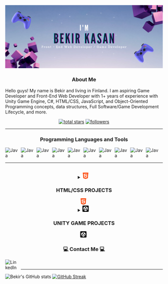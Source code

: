 
<img src="https://github.com/Bskasan/Bskasan/blob/main/images/GitBanner.png?raw=true" alt="Bekir Kasan">

<h3 align="center"> About Me </h3>


Hello guys! My name is Bekir and living in Finland. I am aspiring Game Developer and Front-End Web Developer with 1+ years of experience with Unity Game Engine, C#, HTML/CSS, JavaScript, and Object-Oriented Programming concepts, data structures, Full Software/Game Development Lifecycle, and more. 


<!-- Social badges section -->
<!-- Badges with custom icons - https://github.com/DenverCoder1/custom-icon-badges -->
<!-- View counter - https://github.com/DenverCoder1/Simple-View-Counter -->
<p align="center">
  <a href="https://github.com/Bskasan?tab=repositories&sort=stargazers">
    <img alt="total stars" title="Total stars on GitHub" src="https://custom-icon-badges.demolab.com/github/stars/Bskasan?color=55960c&style=for-the-badge&labelColor=488207&logo=star"/></a>
  <a href="https://github.com/Bskasan?tab=followers">
    <img alt="followers" title="Follow me on Github" src="https://custom-icon-badges.demolab.com/github/followers/Bskasan?color=236ad3&labelColor=1155ba&style=for-the-badge&logo=person-add&label=Follow&logoColor=white"/></a>
</p>

---
<h3 align="center"> Programming Languages and Tools </h3>

<img align="left" alt="Java" width="40px" style="padding-right:10px;" src="https://cdn.jsdelivr.net/gh/devicons/devicon/icons/unity/unity-original.svg"/>
<img align="left" alt="Java" width="40px" style="padding-right:10px;" src="https://cdn.jsdelivr.net/gh/devicons/devicon/icons/csharp/csharp-original.svg"/>
<img align="left" alt="Java" width="40px" style="padding-right:10px;" src="https://cdn.jsdelivr.net/gh/devicons/devicon/icons/javascript/javascript-original.svg"/>
<img align="left" alt="Java" width="40px" style="padding-right:10px;" src="https://cdn.jsdelivr.net/gh/devicons/devicon/icons/html5/html5-original.svg"/>
<img align="left" alt="Java" width="40px" style="padding-right:10px;" src="https://cdn.jsdelivr.net/gh/devicons/devicon/icons/css3/css3-original.svg"/>
<img align="left" alt="Java" width="40px" style="padding-right:10px;" src="https://cdn.jsdelivr.net/gh/devicons/devicon/icons/git/git-original.svg" />
<img align="left" alt="Java" width="40px" style="padding-right:10px;" src="https://cdn.jsdelivr.net/gh/devicons/devicon/icons/github/github-original.svg" />
<img align="left" alt="Java" width="40px" style="padding-right:10px;" src="https://cdn.jsdelivr.net/gh/devicons/devicon/icons/react/react-original.svg" />
<img align="left" alt="Java" width="40px" style="padding-right:10px;" src="https://cdn.jsdelivr.net/gh/devicons/devicon/icons/linux/linux-original.svg" />
<img align="left" alt="Java" width="40px" style="padding-right:10px;" src="https://cdn.jsdelivr.net/gh/devicons/devicon/icons/jira/jira-original-wordmark.svg" />


<br>
<br>
<hr>
<br>


<!--Html Projects Toggle List-->
<details align="center">
  <summary>
    <img alt="Html" width="20px" style="padding-right:5px;" src="https://github.com/Bskasan/Bskasan/blob/main/images/html-5.png?raw=true"/>
    <h3>HTML/CSS PROJECTS</h3>
    <img alt="Html" width="20px" style="padding-right:5px;" src="https://github.com/Bskasan/Bskasan/blob/main/images/html-5.png?raw=true"/>
  </summary>
  <br>
  <a href="https://bskasan.github.io/BootcampApplicationFormWithCSS/">Bootcamp Application Form with CSS</a><br>
  <a href="https://bskasan.github.io/WeeklyScheduleWithCSS/">Weekly Schedule Table with CSS</a><br>
  <a href="https://bskasan.github.io/BasicHtmlTable/">Basic Html Table</a><br>
  
</details>

<!--Game Projects Toggle List-->
<details align="center">
  <summary>
    <img alt="Unity" width="20px" style="padding-right:5px;" src="https://github.com/Bskasan/Bskasan/blob/main/images/unity.png?raw=true"/>
    <h3>UNITY GAME PROJECTS</h3>
    <img alt="Unity" width="20px" style="padding-right:5px;" src="https://github.com/Bskasan/Bskasan/blob/main/images/unity.png?raw=true"/>
  </summary>
  <br>
  <a href="https://github.com/Bskasan/First2DGame">2D Platform Game</a><br>
  <a href="https://github.com/Bskasan/ClickyMouseGame">The Clicky Mouse Game</a><br>
  <a href="https://github.com/Bskasan/MiniArcadeStyleSumoGamePrototype-ULP-">Arcade Style Sumo Game 3D</a><br>
  <a href="https://github.com/Bskasan/RunnerGameUnityLearning">Basic Runner Game</a><br>
</details>

<h3 align="center"> 💻 Contact Me 💻 </h3>

<a href="https://www.linkedin.com/in/bekirskasan/">
  <img align="left" alt="LinkedIn" width="40px" style="padding-right:10px" src="https://cdn.jsdelivr.net/gh/devicons/devicon/icons/linkedin/linkedin-original.svg" />
</a>

<br><hr>

![Bekir's GitHub stats](https://github-readme-stats.vercel.app/api?username=Bskasan&show_icons=true&theme=transparent)
[![GitHub Streak](https://github-readme-streak-stats.herokuapp.com?user=Bskasan&theme=dark)](https://git.io/streak-stats)





<!--
**Bskasan/Bskasan** is a ✨ _special_ ✨ repository because its `README.md` (this file) appears on your GitHub profile.

Here are some ideas to get you started:

- 🔭 I’m currently working on ...
- 🌱 I’m currently learning ...
- 👯 I’m looking to collaborate on ...
- 🤔 I’m looking for help with ...
- 💬 Ask me about ...
- 📫 How to reach me: ...
- 😄 Pronouns: ...
- ⚡ Fun fact: ...
-->
